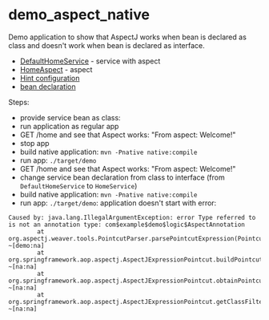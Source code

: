 # demo_aspect_native

Demo application to show that AspectJ works when bean is declared as class and doesn't work when bean is declared as interface.

- [DefaultHomeService](https://github.com/Ferioney/demo_aspect_native/blob/main/src/main/java/com/example/demo/logic/DefaultHomeService.java) - service with aspect
- [HomeAspect](https://github.com/Ferioney/demo_aspect_native/blob/main/src/main/java/com/example/demo/logic/HomeAspect.java) - aspect
- [Hint configuration](https://github.com/Ferioney/demo_aspect_native/blob/main/src/main/java/com/example/demo/logic/LogicConfiguration.java#L27-L33) 
- [bean declaration](https://github.com/Ferioney/demo_aspect_native/blob/main/src/main/java/com/example/demo/logic/LogicConfiguration.java#L14-L17)

Steps:
- provide service bean as class:
- run application as regular app
- GET /home and see that Aspect works: "From aspect: Welcome!"
- stop app
- build native application: `mvn -Pnative native:compile`
- run app: `./target/demo`
- GET /home and see that Aspect works: "From aspect: Welcome!"
- change service bean declaration from class to interface (from `DefaultHomeService` to `HomeService`)
- build native application: `mvn -Pnative native:compile`
- run app: `./target/demo`: application doesn't start with error:
```
Caused by: java.lang.IllegalArgumentException: error Type referred to is not an annotation type: com$example$demo$logic$AspectAnnotation
        at org.aspectj.weaver.tools.PointcutParser.parsePointcutExpression(PointcutParser.java:319) ~[demo:na]
        at org.springframework.aop.aspectj.AspectJExpressionPointcut.buildPointcutExpression(AspectJExpressionPointcut.java:222) ~[na:na]
        at org.springframework.aop.aspectj.AspectJExpressionPointcut.obtainPointcutExpression(AspectJExpressionPointcut.java:193) ~[na:na]
        at org.springframework.aop.aspectj.AspectJExpressionPointcut.getClassFilter(AspectJExpressionPointcut.java:172) ~[na:na]
```
